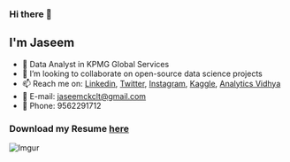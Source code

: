 ### Hi there 👋
## I'm Jaseem
<!--
**Jaseemck/Jaseemck** is a ✨ _special_ ✨ repository because its `README.md` (this file) appears on your GitHub profile.

Here are some ideas to get you started:

- 🔭 I’m currently working on ...
- 🌱 I’m currently learning ...
- 👯 I’m looking to collaborate on ...
- 🤔 I’m looking for help with ...
- 💬 Ask me about ...
- 📫 How to reach me: ...
- ⚡ Fun fact: ...
-->
- 🔭 Data Analyst in KPMG Global Services
- 👯 I’m looking to collaborate on open-source data science projects
- 📫 Reach me on: [Linkedin](https://www.linkedin.com/in/jaseemck/), [Twitter](https://twitter.com/jaseemckclt), [Instagram](https://www.instagram.com/jesi_ck/), [Kaggle](https://www.kaggle.com/jaseemck), [Analytics Vidhya](https://www.analyticsvidhya.com/user/jaseem56)
- 💬 E-mail: jaseemckclt@gmail.com
- 💬 Phone: 9562291712

### Download my Resume [here](https://drive.google.com/file/d/1CbJGCYgrmLo_gOvlkw2GAJbK7G1xNDaa/view?usp=sharing)

![Imgur](https://i.imgur.com/ZhMXsHm.jpg)
